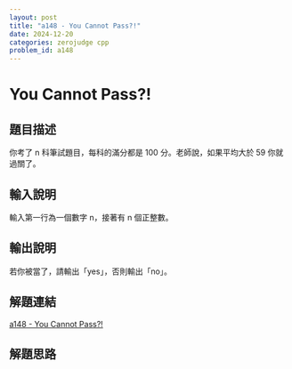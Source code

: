 ```yaml
---
layout: post
title: "a148 - You Cannot Pass?!"
date: 2024-12-20
categories: zerojudge cpp
problem_id: a148
---
```


# You Cannot Pass?!

## 題目描述

你考了 n 科筆試題目，每科的滿分都是 100 分。老師說，如果平均大於 59 你就過關了。

## 輸入說明

輸入第一行為一個數字 n，接著有 n 個正整數。

## 輸出說明

若你被當了，請輸出「yes」，否則輸出「no」。

## 解題連結

[a148 - You Cannot Pass?!](https://zerojudge.tw/ShowProblem?problemid=a148)

## 解題思路

